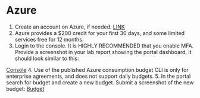 # Azure										
1.  Create an account on Azure, if needed.  [LINK](https://azure.microsoft.com/en-us/pricing/purchase-options/azure-account)
2.	Azure provides a $200 credit for your first 30 days, and some limited services free for 12 months.
3.	Login to the console. It is HIGHLY RECOMMENDED that you enable MFA.  Provide a screenshot in your lab report showing the portal dashboard, it should look similar to this:

[Console](Lab1-Azure-console.png)
4.	Use of the published Azure consumption budget CLI is only for enterprise agreements, and does not support daily budgets.
5.	In the portal search for budget and create a new budget.  Submit a screenshot of the new budget:
[Budget](Lab1-Azure-budget.png)


